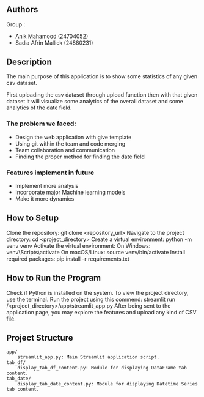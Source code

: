 # <project title>

## Authors
Group <group number> :
- Anik Mahamood (24704052)
- Sadia Afrin Mallick (24880231) 

## Description
The main purpose of this application is to show some statistics of any given csv dataset.

First uploading the csv dataset through upload function then with that given dataset it will visualize
some analytics of the overall dataset and some analytics of the date field.

### The problem we faced:
- Design the web application with give template
- Using git within the team and code merging 
- Team collaboration and communication
- Finding the proper method for finding the date field 

### Features implement in future
- Implement more analysis
- Incorporate major Machine learning models
- Make it more dynamics

## How to Setup
Clone the repository: git clone <repository_url>
    Navigate to the project directory: cd <project_directory>
    Create a virtual environment: python -m venv venv
    Activate the virtual environment:
        On Windows: venv\Scripts\activate
        On macOS/Linux: source venv/bin/activate
    Install required packages: pip install -r requirements.txt

## How to Run the Program
Check if Python is installed on the system.
    To view the project directory, use the terminal.
    Run the project using this commend: streamlit run /<project_directory>/app/streamlit_app.py
    After being sent to the application page, you may explore the features and upload any kind of CSV file.

## Project Structure
    app/
        streamlit_app.py: Main Streamlit application script.
    tab_df/
        display_tab_df_content.py: Module for displaying DataFrame tab content.
    tab_date/
        display_tab_date_content.py: Module for displaying Datetime Series tab content.

